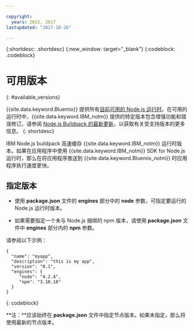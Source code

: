 ```yaml
---

copyright:
  years: 2015, 2017
lastupdated: "2017-10-26"

---
```


{:shortdesc: .shortdesc}
{:new_window: target="_blank"}
{:codeblock: .codeblock}

# 可用版本
{: #available_versions}

{{site.data.keyword.Bluemix}} 提供所有[目前可用的 Node.js 运行时](http://nodejs.org/dist/)。在可用的运行时中，{{site.data.keyword.IBM_notm}} 提供的特定版本包含增强功能和错误修订。请参阅 [Node.js Buildpack 的最新更新](/docs/runtimes/nodejs/updates.html)，以获取有关受支持版本的更多信息。
{: shortdesc}

IBM Node.js buildpack 高速缓存 {{site.data.keyword.IBM_notm}} 运行时版本。如果在应用程序中使用 {{site.data.keyword.IBM_notm}} SDK for Node.js 运行时，那么在将应用程序推送到 {{site.data.keyword.Bluemix_notm}} 时应用程序执行速度更快。

## 指定版本

* 使用 **package.json** 文件的 **engines** 部分中的 **node** 参数，可指定要运行的 Node.js 运行时版本。

* 如果需要指定一个未与 Node.js 捆绑的 npm 版本，请使用 **package.json** 文件中 **engines** 部分内的 **npm** 参数。  

请参阅以下示例：

```
{
  "name": "myapp",
  "description": "this is my app",
  "version": "0.1",
  "engines": {
     "node": "4.2.4",
     "npm": "3.10.10"
  }
}
```
{: codeblock}

**注：**应该始终在 **package.json** 文件中指定节点版本。如果未指定，那么将使用最新的节点版本。
